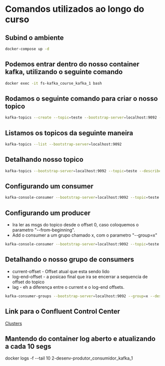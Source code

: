 # Comandos utilizados ao longo do curso

## Subind o ambiente

```bash
docker-compose up -d
```

## Podemos entrar dentro do nosso container kafka, utilizando o seguinte comando

```bash
docker exec -it fs-kafka_course_kafka_1 bash
```

## Rodamos o seguinte comando para criar o nosso topico

```bash
kafka-topics --create --topic=teste --bootstrap-server=localhost:9092 --partitions=3
```

## Listamos os topicos da seguinte maneira

```bash
kafka-topics --list --bootstrap-server=localhost:9092
```

## Detalhando nosso topico

```bash
kafka-topics --bootstrap-server=localhost:9092 --topic=teste --describe
```

## Configurando um consumer

```bash
kafka-console-consumer --bootstrap-server=localhost:9092 --topic=teste
```

## Configurando um producer

- Ira ler as msgs do topico desde o offset 0, caso coloquemos o parametro "--from-beginning".
- Add o consumer a um grupo chamado x, com o parametro "--group=x"
  
```bash
kafka-console-consumer --bootstrap-server=localhost:9092 --topic=teste --from-beginning --group=x
```

## Detalhando o nosso grupo de consumers

- current-offset - Offset atual que esta sendo lido
- log-end-offset - a posicao final que ira se encerrar a sequencia de offset do topico
- lag - eh a diferença entre o current e o log-end offsets.

```bash
kafka-consumer-groups --bootstrap-server=localhost:9092 --group=x --describe
```

## Link para o Confluent Control Center

[Clusters](localhost:9021/clusters)

## Mantendo do container log aberto e atualizando a cada 10 segs

docker logs -f --tail 10 2-desenv-produtor_consumidor_kafka_1

